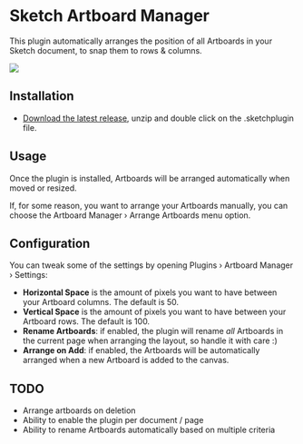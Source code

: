 # Sketch Artboard Manager

This plugin automatically arranges the position of all Artboards in your Sketch document, to snap them to rows & columns.

![](https://user-images.githubusercontent.com/3832/28533105-3a1586ca-709c-11e7-8544-87d2bb0ad4f1.gif)


## Installation

- [Download the latest release](https://github.com/bomberstudios/artboard-manager/releases/latest), unzip and double click on the .sketchplugin file.

## Usage

Once the plugin is installed, Artboards will be arranged automatically when moved or resized.

If, for some reason, you want to arrange your Artboards manually, you can choose the Artboard Manager › Arrange Artboards menu option.

## Configuration

You can tweak some of the settings by opening Plugins › Artboard Manager › Settings:

- **Horizontal Space** is the amount of pixels you want to have between your Artboard columns. The default is 50.
- **Vertical Space** is the amount of pixels you want to have between your Artboard rows. The default is 100.
- **Rename Artboards**: if enabled, the plugin will rename _all_ Artboards in the current page when arranging the layout, so handle it with care :)
- **Arrange on Add**: if enabled, the Artboards will be automatically arranged when a new Artboard is added to the canvas.

## TODO

- Arrange artboards on deletion
- Ability to enable the plugin per document / page
- Ability to rename Artboards automatically based on multiple criteria

